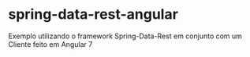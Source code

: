 # spring-data-rest-angular
Exemplo utilizando o framework Spring-Data-Rest em conjunto com um Cliente feito em Angular 7

